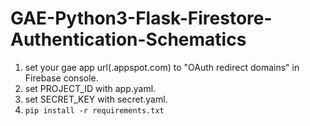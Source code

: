 # GAE-Python3-Flask-Firestore-Authentication-Schematics
1. set your gae app url(<your project id>.appspot.com) to "OAuth redirect domains"  in Firebase console.
2. set PROJECT_ID with app.yaml.
3. set SECRET_KEY with secret.yaml.
4. `pip install -r requirements.txt`
